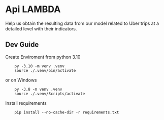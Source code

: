 # Api LAMBDA

Help us obtain the resulting data from our model related to Uber trips at a detailed level with their indicators.


## Dev Guide

Create Enviroment from python 3.10

```Dockers
    py -3.10 -m venv .venv
    source ./.venv/bin/activate
```
or on Windows

```Dockers
    py -3.8 -m venv .venv
    source ./.venv/Scripts/activate
```

Install requirements

```Dockers
    pip install --no-cache-dir -r requirements.txt
```